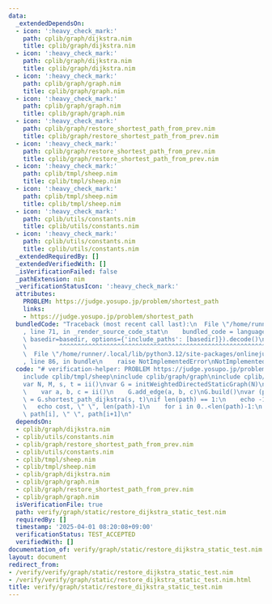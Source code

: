 ```yaml
---
data:
  _extendedDependsOn:
  - icon: ':heavy_check_mark:'
    path: cplib/graph/dijkstra.nim
    title: cplib/graph/dijkstra.nim
  - icon: ':heavy_check_mark:'
    path: cplib/graph/dijkstra.nim
    title: cplib/graph/dijkstra.nim
  - icon: ':heavy_check_mark:'
    path: cplib/graph/graph.nim
    title: cplib/graph/graph.nim
  - icon: ':heavy_check_mark:'
    path: cplib/graph/graph.nim
    title: cplib/graph/graph.nim
  - icon: ':heavy_check_mark:'
    path: cplib/graph/restore_shortest_path_from_prev.nim
    title: cplib/graph/restore_shortest_path_from_prev.nim
  - icon: ':heavy_check_mark:'
    path: cplib/graph/restore_shortest_path_from_prev.nim
    title: cplib/graph/restore_shortest_path_from_prev.nim
  - icon: ':heavy_check_mark:'
    path: cplib/tmpl/sheep.nim
    title: cplib/tmpl/sheep.nim
  - icon: ':heavy_check_mark:'
    path: cplib/tmpl/sheep.nim
    title: cplib/tmpl/sheep.nim
  - icon: ':heavy_check_mark:'
    path: cplib/utils/constants.nim
    title: cplib/utils/constants.nim
  - icon: ':heavy_check_mark:'
    path: cplib/utils/constants.nim
    title: cplib/utils/constants.nim
  _extendedRequiredBy: []
  _extendedVerifiedWith: []
  _isVerificationFailed: false
  _pathExtension: nim
  _verificationStatusIcon: ':heavy_check_mark:'
  attributes:
    PROBLEM: https://judge.yosupo.jp/problem/shortest_path
    links:
    - https://judge.yosupo.jp/problem/shortest_path
  bundledCode: "Traceback (most recent call last):\n  File \"/home/runner/.local/lib/python3.12/site-packages/onlinejudge_verify/documentation/build.py\"\
    , line 71, in _render_source_code_stat\n    bundled_code = language.bundle(stat.path,\
    \ basedir=basedir, options={'include_paths': [basedir]}).decode()\n          \
    \         ^^^^^^^^^^^^^^^^^^^^^^^^^^^^^^^^^^^^^^^^^^^^^^^^^^^^^^^^^^^^^^^^^^^^^^^^^^^^^^^^^\n\
    \  File \"/home/runner/.local/lib/python3.12/site-packages/onlinejudge_verify/languages/nim.py\"\
    , line 86, in bundle\n    raise NotImplementedError\nNotImplementedError\n"
  code: "# verification-helper: PROBLEM https://judge.yosupo.jp/problem/shortest_path\n\
    include cplib/tmpl/sheep\ninclude cplib/graph/graph\ninclude cplib/graph/dijkstra\n\
    var N, M, s, t = ii()\nvar G = initWeightedDirectedStaticGraph(N)\nfor i in 0..<M:\n\
    \    var a, b, c = ii()\n    G.add_edge(a, b, c)\nG.build()\nvar (path, cost)\
    \ = G.shortest_path_dijkstra(s, t)\nif len(path) == 1:\n    echo -1\nelse:\n \
    \   echo cost, \" \", len(path)-1\n    for i in 0..<len(path)-1:\n        echo\
    \ path[i], \" \", path[i+1]\n"
  dependsOn:
  - cplib/graph/dijkstra.nim
  - cplib/utils/constants.nim
  - cplib/graph/restore_shortest_path_from_prev.nim
  - cplib/utils/constants.nim
  - cplib/tmpl/sheep.nim
  - cplib/tmpl/sheep.nim
  - cplib/graph/dijkstra.nim
  - cplib/graph/graph.nim
  - cplib/graph/restore_shortest_path_from_prev.nim
  - cplib/graph/graph.nim
  isVerificationFile: true
  path: verify/graph/static/restore_dijkstra_static_test.nim
  requiredBy: []
  timestamp: '2025-04-01 08:20:08+09:00'
  verificationStatus: TEST_ACCEPTED
  verifiedWith: []
documentation_of: verify/graph/static/restore_dijkstra_static_test.nim
layout: document
redirect_from:
- /verify/verify/graph/static/restore_dijkstra_static_test.nim
- /verify/verify/graph/static/restore_dijkstra_static_test.nim.html
title: verify/graph/static/restore_dijkstra_static_test.nim
---
```

